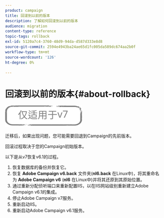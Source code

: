 ```yaml
---
product: campaign
title: 回滚到以前的版本
description: 了解如何回滚到以前的版本
audience: migration
content-type: reference
topic-tags: rollback
exl-id: 5120a7c4-3760-48d9-94da-d587d333e8d8
source-git-commit: 2594e4943ba24ae65d1fc005da589dc674aa2b0f
workflow-type: tm+mt
source-wordcount: '126'
ht-degree: 0%

---
```


# 回滚到以前的版本{#about-rollback}

![](../../assets/v7-only.svg)

迁移后，如果出现问题，您可能需要回退到Campaign的先前版本。

回滚过程取决于您的Campaign初始版本。

以下是从v7恢复v6.1的过程。

1. 恢复数据库的备份并恢复它。
1. 恢复 **Adobe Campaign v6.back** 文件夹(**nl6.back** 在Linux中)，将其重命名为 **Adobe Campaign v6** (**nl6** 在Linux中)并将其还原到其原始位置。
1. 通过重新分配侦听端口来重新配置IIS，以在IIS网站级别重新建立Adobe Campaign v6.1的集成。
1. 停止Adobe Campaign v7服务。
1. 重新启动IIS。
1. 重新启动Adobe Campaign v6.1服务。

<!--
	
## Restore to Campaign v6.02

Here is the procedure to restore a v6.02 from a v7.

1. Recover the backup of the database and restore it.
1. Recover the **Neolane v6.back** folder (**nl6.back** in Linux), rename it to **Neolane v6** (**nl6** in Linux) and restore it to its original location.
1. Re-configure IIS by re-assigning the listen ports to re-establish the integration of Adobe Campaign v6.02 at IIS Website level.
1. Stop the Adobe Campaign v6.1 service.
1. Re-start IIS.
1. Restart the Adobe Campaign v6.02 service.

## Restore to Campaign v5.11

Here is the procedure to restore a v5.11 from a v7.

1. Recover the backup of the database and restore it.
1. Recover the **Neolane v5.back** folder (**nl5.back** in Linux), rename it to **Neolane v5** (**nl5** in Linux) and restore it to its original location.
1. Re-configure IIS by re-assigning the listen ports to re-establish the integration of Neolane v5 at IIS Website level.
1. Stop the Adobe Campaign v7 service.
1. Re-start IIS.
1. Re-start the Adobe Campaign v5 service.

-->